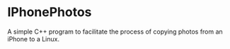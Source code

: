 # IPhonePhotos
A simple C++ program to facilitate the process of copying photos from an iPhone to a Linux.
